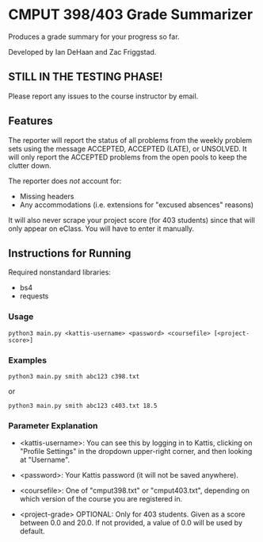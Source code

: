 # CMPUT 398/403 Grade Summarizer

Produces a grade summary for your progress so far.

Developed by Ian DeHaan and Zac Friggstad.

## STILL IN THE TESTING PHASE!
Please report any issues to the course instructor by email.

## Features
The reporter will report the status of all problems from the weekly problem sets using the message ACCEPTED, ACCEPTED (LATE), or UNSOLVED. It will only report the ACCEPTED problems from the open pools to keep the clutter down.

The reporter does *not* account for:
* Missing headers
* Any accommodations (i.e. extensions for "excused absences" reasons)

It will also never scrape your project score (for 403 students) since that will only appear on eClass. You will have to enter it manually.

## Instructions for Running

Required nonstandard libraries:
* bs4
* requests

### Usage

    python3 main.py <kattis-username> <password> <coursefile> [<project-score>]

### Examples

    python3 main.py smith abc123 c398.txt

or

    python3 main.py smith abc123 c403.txt 18.5

### Parameter Explanation
* \<kattis-username\>:
You can see this by logging in to Kattis, clicking on "Profile Settings" in the dropdown upper-right corner, and then looking at "Username".

* \<password\>:
Your Kattis password (it will not be saved anywhere).

* \<coursefile\>:
One of "cmput398.txt" or "cmput403.txt", depending on which version of the course you are registered in.

* \<project-grade\> OPTIONAL:
Only for 403 students. Given as a score between 0.0 and 20.0. If not provided, a value of 0.0 will be used by default.

